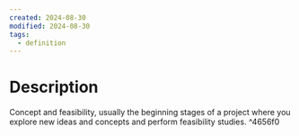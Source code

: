 ```yaml
---
created: 2024-08-30
modified: 2024-08-30
tags:
  - definition
---
```


# Description
Concept and feasibility, usually the beginning stages of a project where you explore new ideas and concepts and perform feasibility studies.  ^4656f0

